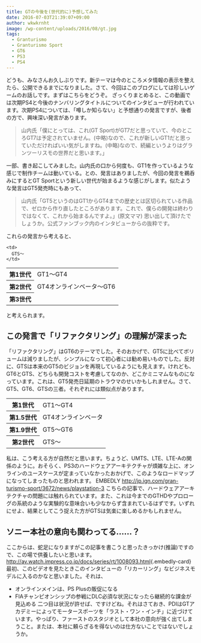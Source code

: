 ```yaml
---
title: GTの今後を(世代的に)予想してみた
date: 2016-07-03T21:39:07+09:00
author: wkwkrnht
image: /wp-content/uploads/2016/08/gt.jpg
tags:
  - Granturismo
  - Granturismo Sport
  - GT6
  - PS3
  - PS4
---
```

どうも、みなさんお久しぶりです。新テーマは今のところメタ情報の表示を整えたら、公開できるまでになりました。さて、今回はこのブログにしては珍しいゲームのお話しです。まずはこちらをどうぞ。  ざっくりまとめると、この動画では次期PS4と今後のナンバリングタイトルについてのインタビューが行われています。次期PS4については、「噂しか知らない」と予想通りの発言ですが、後者の方で、興味深い発言があります。
> 山内氏「僕にとっては、これ(GT Sport)がGT7だと思っていて、今のところGT7は予定されていません。(中略)なので、これが新しいGT1だと思っていただければいい気がしますね。(中略)なので、続編というよりはグランツーリスモの世界だと思います。」

一部、書き起こしてみました。山内氏の口から何度も、GT1を作っているような感じで制作チームは動いている。との、発言はありましたが、今回の発言を鵜呑みにするとGT Sportという新しい世代が始まるような感じがします。似たような発言はGT5発売時にもあって、

> 山内氏「GT5というのはGT1からGT4までの歴史とは区切られている作品で、ゼロから作り直したところがあります。これで、僕らの開発は終わりではなくて、これから始まるんですよ。」(原文ママ)
思い出して頂けたでしょうか。公式ファンブック内のインタビューからの抜粋です。

これらの発言から考えると、
<table>
  <tr>
    <th>
      第1世代
    </th>
    <td>
      GT1～GT4
    </td>
  </tr>
  <tr>
    <th>
      第2世代
    </th>
    <td>
      GT4オンラインベータ～GT6
    </td>
  </tr>
  <tr>
    <th>
      第3世代
    </th>

    <td>
      GTS～
    </td>
  </tr>
</table>
と考えられます。

## この発言で「リファクタリング」の理解が深まった

「リファクタリング」はGT6のテーマでした。そのおかげで、GT5に比べてボリュームは減りましたが、シンプルになって初心者には勧め易いものでした。反対に、GTSは本来のGT5のビジョンを再現しているようにも見えます。けれども、GT6とGTS、どちらも開発コストを考慮してなのか、どこかミニマムなものになっています。これは、GT5発売日延期のトラウマのせいかもしれません。さて、GT5、GT6、GTSの三者。それぞれには類似点があります。

<table>
  <tr>
    <th>
      第1世代
    </th>
    <td>
      GT1～GT4
    </td>
  </tr>
  <tr>
    <th>
      第1.5世代
    </th>
    <td>
      GT4オンラインベータ
    </td>
  </tr>
  <tr>
    <th>
      第1.9世代
    </th>
    <td>
      GT5～GT6
    </td>
  </tr>
  <tr>
    <th>
      第2世代
    </th>
    <td>
      GTS～
    </td>
  </tr>
</table>

私は、こう考える方が自然だと思います。ちょうど、UMTS、LTE、LTE-Aの関係のように。おそらく、PS3のハードウェアアーキテクチャが煩雑な上に、オンラインのユースケースが定まっていなかったおかげで、このようなロードマップになってしまったものと思われます。
EMBEDLY http://jp.ign.com/gran-turismo-sport/3672/news/playstation-3
こちらの記事で、ハードウェアアーキテクチャの問題には触れられています。また、これは今までのGTHDやプロローグの系統のような実験的な意味合いも少なからず含まれているはずです。いずれにせよ、結果としてこう捉えた方がGTSは気楽に楽しめるかもしれません。

## ソニー本社の意向も関わってる……？

ここからは、蛇足になりますがこの記事を書こうと思ったきっかけ(推論)ですので、この場で供養したいと思います。  
<http://av.watch.impress.co.jp/docs/series/rt/1008093.html>{.embedly-card}
最初、このビデオを見たときこのインタビューの「リカーリング」なビジネスモデルに入るのかなと思いました。それは、
* オンラインメインは、PS Plusの販促になる
* FIAチャンピオンシップの参戦にDLC必須な状況になったら継続的な課金が見込める
二つ目は状況が許せば、ですけどね。それはさておき、PDIはGTアカデミーによってモータースポーツを「ラスト・ワン・インチ」に近づけています。やっぱり、ファーストのスタジオとして本社の意向が強く出てしまうこと。または、本社に頼らざるを得ないのは仕方ないことではないでしょうか。